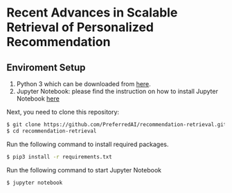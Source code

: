 # Recent Advances in Scalable Retrieval of Personalized Recommendation

## Enviroment Setup

1. Python 3 which can be downloaded from [here](https://www.python.org/downloads/release/python-360/).   
2. Jupyter Notebook: please find the instruction on how to install Jupyter Notebook [here](https://jupyter.org/install)

Next, you need to clone this repository:

```bash
$ git clone https://github.com/PreferredAI/recommendation-retrieval.git
$ cd recommendation-retrieval
```
Run the following command to install required packages.

```bash
$ pip3 install -r requirements.txt
```

Run the following command to start Jupyter Notebook
```
$ jupyter notebook
```


